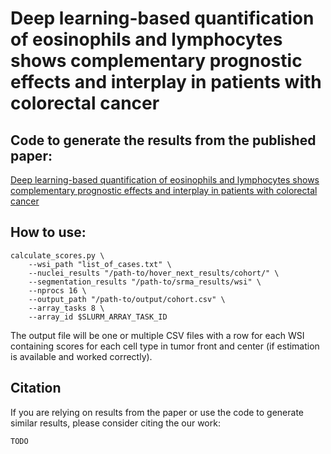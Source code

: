 # Deep learning-based quantification of eosinophils and lymphocytes shows complementary prognostic effects and interplay in patients with colorectal cancer

## Code to generate the results from the published paper:
[Deep learning-based quantification of eosinophils and lymphocytes shows complementary prognostic effects and interplay in patients with colorectal cancer]()

## How to use:
```
calculate_scores.py \
    --wsi_path "list_of_cases.txt" \
    --nuclei_results "/path-to/hover_next_results/cohort/" \
	--segmentation_results "/path-to/srma_results/wsi" \
    --nprocs 16 \
    --output_path "/path-to/output/cohort.csv" \
	--array_tasks 8 \
	--array_id $SLURM_ARRAY_TASK_ID
```

The output file will be one or multiple CSV files with a row for each WSI containing scores for each cell type in tumor front and center (if estimation is available and worked correctly).

## Citation
If you are relying on results from the paper or use the code to generate similar results, please consider citing the our work:
```
TODO
```
